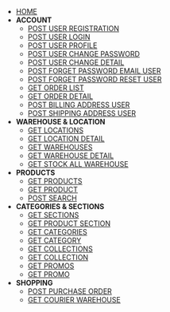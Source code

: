 - [HOME](/)
- **ACCOUNT**
  - [POST USER REGISTRATION](account/register_user.md)
  - [POST USER LOGIN](account/login_user.md)
  - [POST USER PROFILE](account/profile_user.md)
  - [POST USER CHANGE PASSWORD](account/change_password_user.md)
  - [POST USER CHANGE DETAIL](account/change_detail_user.md)
  - [POST FORGET PASSWORD EMAIL USER](account/forget_password_email.md)
  - [POST FORGET PASSWORD RESET USER](account/forget_password_reset.md)
  - [GET ORDER LIST](account/order_list.md)
  - [GET ORDER DETAIL](account/order_detail.md)
  - [POST BILLING ADDRESS USER](account/billing_user.md)
  - [POST SHIPPING ADDRESS USER](account/shipping_user.md)
- **WAREHOUSE & LOCATION**
  - [GET LOCATIONS](locations/locations.md)
  - [GET LOCATION DETAIL](locations/location.md)
  - [GET WAREHOUSES](locations/warehouses.md)
  - [GET WAREHOUSE DETAIL](locations/warehouse.md)
  - [GET STOCK ALL WAREHOUSE](locations/warestock.md)
- **PRODUCTS**
  - [GET PRODUCTS](products/products.md)
  - [GET PRODUCT](products/product.md)
  - [POST SEARCH](products/search.md)
- **CATEGORIES & SECTIONS**
  - [GET SECTIONS](categories/sections.md)
  - [GET PRODUCT SECTION](categories/section_product.md)
  - [GET CATEGORIES](categories/categories.md)
  - [GET CATEGORY](categories/category.md)
  - [GET COLLECTIONS](categories/collections.md)
  - [GET COLLECTION](categories/collection.md)
  - [GET PROMOS](categories/promos.md)
  - [GET PROMO](categories/promo.md)
- **SHOPPING**
  - [POST PURCHASE ORDER](shopping/purchase.md)
  - [GET COURIER WAREHOUSE](shopping/courier.md)